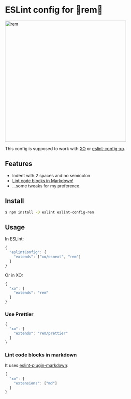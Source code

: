 # ESLint config for 🌟rem🌟

<img src="./media/rem.gif" alt="rem" width="400">

This config is supposed to work with [XO](https://github.com/sindresorhus/xo) or [eslint-config-xo](https://github.com/sindresorhus/eslint-config-xo).

## Features

- Indent with 2 spaces and no semicolon
- [Lint code blocks in Markdown!](#lint-code-blocks-in-markdown)
- ...some tweaks for my preference.

## Install

```bash
$ npm install -D eslint eslint-config-rem
```

## Usage

In ESLint:

```js
{
  "eslintConfig": {
    "extends": ["xo/esnext", "rem"]
  }
}
```

Or in XO:

```js
{
  "xo": {
    "extends": "rem"
  }
}
```

### Use Prettier

```js
{
  "xo": {
    "extends": "rem/prettier"
  }
}
```

### Lint code blocks in markdown

It uses [eslint-plugin-markdown](https://github.com/eslint/eslint-plugin-markdown):

```js
{
  "xo": {
    "extensions": ["md"]
  }
}
```
